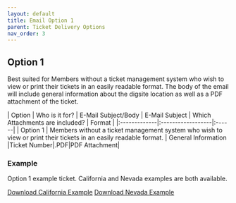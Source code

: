 ```yaml
---
layout: default
title: Email Option 1
parent: Ticket Delivery Options
nav_order: 3
---
```


## Option 1
Best suited for Members without a ticket management system who wish to view or print their tickets in an easily readable format. The body of the email will include general information about the digsite location as well as a PDF attachment of the ticket.

| Option       | Who is it for?    | E-Mail Subject/Body | E-Mail Subject | Which Attachments are included? | Format |
|:-------------|:------------------|:------|
| Option 1     | Members without a ticket management system who wish to view or print their tickets in an easily readable format. | General Information  |Ticket Number|.PDF|PDF Attachment|

### Example
Option 1 example ticket. California and Nevada examples are both available.


<a href="https://usanorth811.github.io/pelicancorp/assets/Delivery Options/California/Option1_CA.zip" class="btn mr-4">Download California Example</a>
<a href="https://usanorth811.github.io/pelicancorp/assets/Delivery Options/Nevada/Option1_NV.zip" class="btn mr-4">Download Nevada Example</a>
